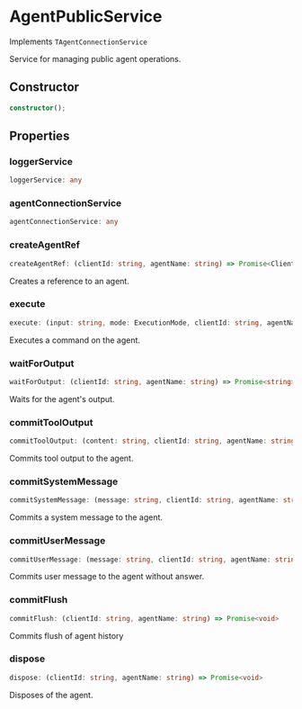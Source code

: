 # AgentPublicService

Implements `TAgentConnectionService`

Service for managing public agent operations.

## Constructor

```ts
constructor();
```

## Properties

### loggerService

```ts
loggerService: any
```

### agentConnectionService

```ts
agentConnectionService: any
```

### createAgentRef

```ts
createAgentRef: (clientId: string, agentName: string) => Promise<ClientAgent>
```

Creates a reference to an agent.

### execute

```ts
execute: (input: string, mode: ExecutionMode, clientId: string, agentName: string) => Promise<void>
```

Executes a command on the agent.

### waitForOutput

```ts
waitForOutput: (clientId: string, agentName: string) => Promise<string>
```

Waits for the agent's output.

### commitToolOutput

```ts
commitToolOutput: (content: string, clientId: string, agentName: string) => Promise<void>
```

Commits tool output to the agent.

### commitSystemMessage

```ts
commitSystemMessage: (message: string, clientId: string, agentName: string) => Promise<void>
```

Commits a system message to the agent.

### commitUserMessage

```ts
commitUserMessage: (message: string, clientId: string, agentName: string) => Promise<void>
```

Commits user message to the agent without answer.

### commitFlush

```ts
commitFlush: (clientId: string, agentName: string) => Promise<void>
```

Commits flush of agent history

### dispose

```ts
dispose: (clientId: string, agentName: string) => Promise<void>
```

Disposes of the agent.
